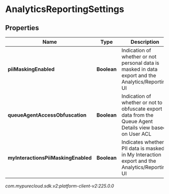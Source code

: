 # AnalyticsReportingSettings


## Properties

| Name | Type | Description | Notes |
| ------------ | ------------- | ------------- | ------------- |
| **piiMaskingEnabled** | **Boolean** | Indication of whether or not personal data is masked in data export and the Analytics/Reporting UI |  [optional] |
| **queueAgentAccessObfuscation** | **Boolean** | Indication of whether or not to obfuscate export data from the Queue Agent Details view based on User ACL |  [optional] |
| **myInteractionsPiiMaskingEnabled** | **Boolean** | Indicates whether PII data is masked in My Interaction export and the Analytics/Reporting UI |  [optional] |




_com.mypurecloud.sdk.v2:platform-client-v2:225.0.0_
